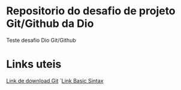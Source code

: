 # Repositorio do desafio de projeto Git/Github da Dio
Teste desafio Dio Git/Github
# Links uteis
[Link de download Git](https://www.google.com/webhp?hl=pt-BR&sa=X&ved=0ahUKEwiepJm7usWAAxXz9rsIHZqVBkgQPAgI)
`[Link Basic Sintax](https://www.markdownguide.org/basic-syntax/)
